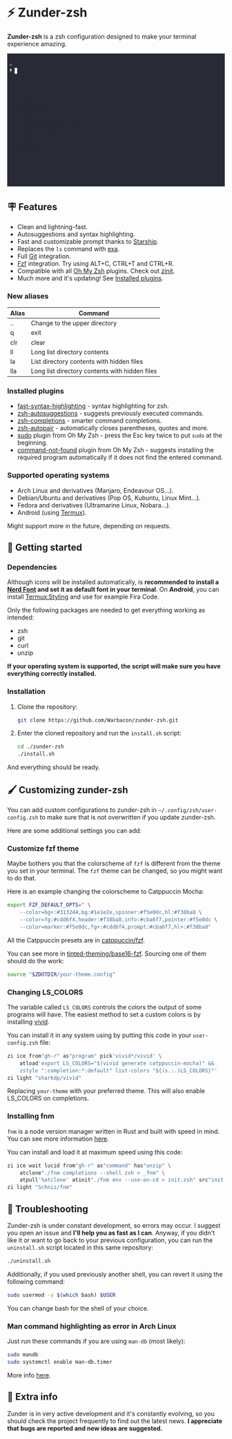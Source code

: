 # ⚡ Zunder-zsh

**Zunder-zsh** is a zsh configuration designed to make your terminal experience amazing.

![example](./assets/preview.gif)

## 🪧 Features
- Clean and lightning-fast.
- Autosuggestions and syntax highlighting. 
- Fast and customizable prompt thanks to [Starship](https://starship.rs).
- Replaces the `ls` command with [exa](https://github.com/ogham/exa).
- Full [Git](https://git-scm.com/) integration.
- [Fzf](https://github.com/junegunn/fzf) integration. Try using ALT+C, CTRL+T and CTRL+R.
- Compatible with all [Oh My Zsh](https://github.com/ohmyzsh/ohmyzsh) plugins.
Check out [zinit](https://github.com/zdharma-continuum/zinit).
- Much more and it's updating! 
See [Installed plugins](https://github.com/Warbacon/zunder-zsh#installed-plugins).

### New aliases
| Alias | Command                                         |
| ----- | ----------------------------------------------- |
| ..    | Change to the upper directory                   |
| q     | exit                                            |
| clr   | clear                                           |
| ll    | Long list directory contents                    |
| la    | List directory contents with hidden files       |
| lla   | Long list directory contents with hidden files  |

### Installed plugins
- [fast-syntax-highlighting](https://github.com/zdharma-continuum/fast-syntax-highlighting) - syntax
highlighting for zsh.
- [zsh-autosuggestions](https://github.com/zsh-users/zsh-autosuggestions) - suggests previously
executed commands.
- [zsh-completions](https://github.com/zsh-users/zsh-completions) - smarter command completions.
- [zsh-autopair](https://github.com/hlissner/zsh-autopair) - automatically closes parentheses,
quotes and more.
- [sudo](https://github.com/ohmyzsh/ohmyzsh/tree/master/plugins/sudo) plugin from Oh My Zsh -
press the Esc key twice to put `sudo` at the beginning.
- [command-not-found](https://github.com/ohmyzsh/ohmyzsh/tree/master/plugins/command-not-found) plugin from Oh My Zsh -
suggests installing the required program automatically if it does not find the entered command.

### Supported operating systems
- Arch Linux and derivatives (Manjaro, Endeavour OS...).
- Debian/Ubuntu and derivatives (Pop OS, Kubuntu, Linux Mint...).
- Fedora and derivatives (Ultramarine Linux, Nobara...).
- Android (using [Termux](https://termux.com/)).

Might support more in the future, depending on requests.

## 🚀 Getting started
### Dependencies
Although icons will be installed automatically, is **recommended to install 
a [Nerd Font](https://www.nerdfonts.com/font-downloads) 
and set it as default font in your terminal**. On **Android**, you can install 
[Termux:Styling](https://f-droid.org/es/packages/com.termux.styling) and use for example Fira Code.

Only the following packages are needed to get everything working as intended:
- zsh
- git
- curl
- unzip

**If your operating system is supported, the script will make sure you have everything correctly installed.**

### Installation
1. Clone the repository:
   
   ```sh
   git clone https://github.com/Warbacon/zunder-zsh.git
   ```

2. Enter the cloned repository and run the `install.sh` script:
   
   ```sh
   cd ./zunder-zsh
   ./install.sh
   ```

And everything should be ready.

## 🖌️ Customizing zunder-zsh
You can add custom configurations to zunder-zsh in `~/.config/zsh/user-config.zsh`
to make sure that is not overwritten if you update zunder-zsh.

Here are some additional settings you can add:

### Customize fzf theme
Maybe bothers you that the colorscheme of `fzf` is different from the theme
you set in your terminal. The `fzf` theme can be changed, so you might want to do that.

Here is an example changing the colorscheme to Catppuccin Mocha:

```zsh
export FZF_DEFAULT_OPTS=" \
    --color=bg+:#313244,bg:#1e1e2e,spinner:#f5e0dc,hl:#f38ba8 \
    --color=fg:#cdd6f4,header:#f38ba8,info:#cba6f7,pointer:#f5e0dc \
    --color=marker:#f5e0dc,fg+:#cdd6f4,prompt:#cba6f7,hl+:#f38ba8"
```

All the Catppuccin presets are in [catppuccin/fzf](https://github.com/catppuccin/fzf).

You can see more in [tinted-theming/base16-fzf](https://github.com/tinted-theming/base16-fzf/tree/main/bash).
Sourcing one of them should do the work:

```zsh
source "$ZDOTDIR/your-theme.config"
```

### Changing LS_COLORS
The variable called `LS_COLORS` controls the colors the output of some programs will have.
The easiest method to set a custom colors is by installing [vivid](https://github.com/sharkdp/vivid).

You can install it in any system using by putting this code in your `user-config.zsh` file:

```zsh
zi ice from"gh-r" as"program" pick'vivid*/vivid' \
    atload'export LS_COLORS="$(vivid generate catppuccin-mocha)" &&
    zstyle ":completion:*:default" list-colors "${(s.:.)LS_COLORS}"'
zi light "sharkdp/vivid"
```
Replacing `your-theme` with your preferred theme. This will also enable
LS_COLORS on completions.

### Installing fnm
`fnm` is a node version manager written in Rust and built with speed in mind.
You can see more information [here](https://github.com/Schniz/fnm).

You can install and load it at maximum speed using this code:
```zsh
zi ice wait lucid from"gh-r" as"command" has"unzip" \
    atclone"./fnm completions --shell zsh > _fnm" \
    atpull'%atclone' atinit"./fnm env --use-on-cd > init.zsh" src"init.zsh" nocompile'!'
zi light "Schniz/fnm"
```

## 🔧 Troubleshooting
Zunder-zsh is under constant development, so errors may occur. I suggest you open an issue and **I'll help you as fast as I can**. 
Anyway, if you didn't like it or want to go back to your previous configuration, you can run the ``uninstall.sh`` script located in this same repository:

```bash
./uninstall.sh
```

Additionally, if you used previously another shell, you can revert it using the following command:

```bash
sudo usermod -s $(which bash) $USER
```
You can change bash for the shell of your choice.

### Man command highlighting as error in Arch Linux
Just run these commands if you are using `man-db` (most likely):

```bash
sudo mandb
sudo systemctl enable man-db.timer
```

More info [here](https://github.com/zdharma-continuum/fast-syntax-highlighting/issues/35#issuecomment-1315195049).

## 📃 Extra info
Zunder is in very active development and it's constantly evolving,
so you should check the project frequently to find out the latest news.
**I appreciate that bugs are reported and new ideas are suggested.** 
